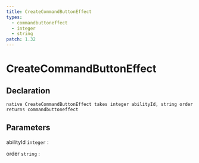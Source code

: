 ```yaml
---
title: CreateCommandButtonEffect
types:
  - commandbuttoneffect
  - integer
  - string
patch: 1.32
---
```


# CreateCommandButtonEffect

## Declaration

```jass
native CreateCommandButtonEffect takes integer abilityId, string order returns commandbuttoneffect
```

## Parameters
abilityId `integer`
: 

order `string`
: 
